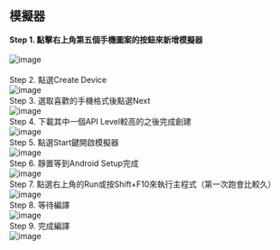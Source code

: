 ## 模擬器
**Step 1. 點擊右上角第五個手機圖案的按鈕來新增模擬器**<br><br>
![image](https://user-images.githubusercontent.com/86581722/215350886-55dcaa05-7fe3-4f89-9d7d-4e925488d815.png)<br><br>
Step 2. 點選Create Device<br>
![image](https://user-images.githubusercontent.com/86581722/215350975-624623c7-ff21-4e3b-afb9-eff1c41d02b8.png)<br>
Step 3. 選取喜歡的手機格式後點選Next<br>
![image](https://user-images.githubusercontent.com/86581722/215351018-2bccdb49-dad6-4a66-bf71-93e5c24cf253.png)<br>
Step 4. 下載其中一個API Level較高的之後完成創建<br>
![image](https://user-images.githubusercontent.com/86581722/215351039-94b2eb3a-315a-4f73-966a-9e4773c53fac.png)<br>
Step 5. 點選Start鍵開啟模擬器<br>
![image](https://user-images.githubusercontent.com/86581722/215351281-36c16162-9ec5-4487-9218-58e7157cd1b9.png)<br>
Step 6. 靜置等到Android Setup完成<br>
![image](https://user-images.githubusercontent.com/86581722/215351143-3cbb0e76-92d2-4333-929d-3ed47f640a1a.png)<br>
Step 7. 點選右上角的Run或按Shift+F10來執行主程式（第一次跑會比較久）<br>
![image](https://user-images.githubusercontent.com/86581722/215351218-0becef5f-a0f1-4cc2-bbf8-5176128ddd2e.png)<br>
Step 8. 等待編譯<br>
![image](https://user-images.githubusercontent.com/86581722/215351346-48525032-f846-41ee-9d55-23331c0ff410.png)<br>
Step 9. 完成編譯<br>
![image](https://user-images.githubusercontent.com/86581722/215351122-919b4b41-201f-45cb-9d7b-6ee8bb3fd2a7.png)

